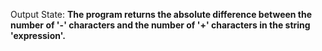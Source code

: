 Output State: **The program returns the absolute difference between the number of '-' characters and the number of '+' characters in the string 'expression'.**